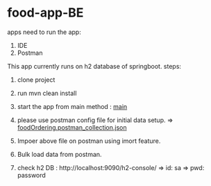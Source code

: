 # food-app-BE
apps need to run the app:
1. IDE
2. Postman


This app currently runs on h2 database of springboot.
steps:
1. clone project
2. run mvn clean install
3. start the app from main method : [main](https://github.com/mahesh-parmar-02/food-app-BE/blob/main/src/main/java/com/assigment/inventory_management/InventoryManagementApplication.java)

4. please use postman config file for initial data setup. => [foodOrdering.postman_collection.json](https://github.com/mahesh-parmar-02/food-app-BE/blob/main/foodOrdering.postman_collection.json)
5. Impoer above file on postman using imort feature.
6. Bulk load data from postman.
7. check h2 DB : http://localhost:9090/h2-console/ => id: sa => pwd: password
   
